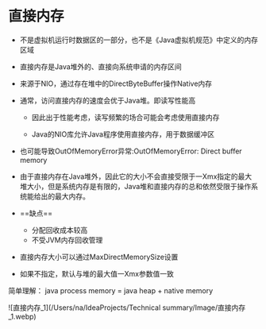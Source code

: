 # 直接内存

- 不是虚拟机运行时数据区的一部分，也不是《Java虚拟机规范》中定义的内存区域

- 直接内存是Java堆外的、直接向系统申请的内存区间

- 来源于NIO，通过存在堆中的DirectByteBuffer操作Native内存

- 通常，访问直接内存的速度会优于Java堆。即读写性能高

  - 因此出于性能考虑，读写频繁的场合可能会考虑使用直接内存

  - Java的NIO库允许Java程序使用直接内存，用于数据缓冲区

- 也可能导致OutOfMemoryError异常:OutOfMemoryError: Direct buffer memory

- 由于直接内存在Java堆外，因此它的大小不会直接受限于一Xmx指定的最大 堆大小，但是系统内存是有限的，Java堆和直接内存的总和依然受限于操作系统能给出的最大内存。

- ==缺点==

  - 分配回收成本较高
  - 不受JVM内存回收管理
  
- 直接内存大小可以通过MaxDirectMemorySize设置
  
- 如果不指定，默认与堆的最大值一Xmx参数值一致
  
  
  

简单理解： java process memory = java heap + native memory

![直接内存_1](/Users/na/IdeaProjects/Technical summary/Image/直接内存_1.webp)

